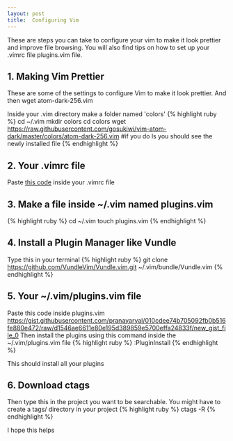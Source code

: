```yaml
---
layout: post
title:  Configuring Vim
---
```


These are steps you can take to configure your vim to make it look prettier and improve file browsing. You will also find tips on how to set up your .vimrc file plugins.vim file.

## 1. Making Vim Prettier
These are some of the settings to configure Vim to make it look prettier. And then wget atom-dark-256.vim

Inside your .vim directory make a folder named 'colors'
{% highlight ruby %}
cd ~/.vim
mkdir colors
cd colors
wget https://raw.githubusercontent.com/gosukiwi/vim-atom-dark/master/colors/atom-dark-256.vim
#if you do ls you should see the newly installed file
{% endhighlight %}


## 2. Your .vimrc file
Paste [this code](https://gist.githubusercontent.com/pranayaryal/95cd000b91c7b841cbf0b63d82f7f588/raw/577817f3222f976642bdac9da2812c9497640869/new_gist_file_0) inside your .vimrc file 

## 3. Make a file inside ~/.vim named plugins.vim
{% highlight ruby %}
cd ~/.vim
touch plugins.vim
{% endhighlight %}

## 4. Install a Plugin Manager like Vundle
Type this in your terminal
{% highlight ruby %}
git clone https://github.com/VundleVim/Vundle.vim.git ~/.vim/bundle/Vundle.vim
{% endhighlight %}


## 5. Your ~/.vim/plugins.vim file
Paste this code inside plugins.vim
https://gist.githubusercontent.com/pranayaryal/010cdee74b705092fb0b516fe880e472/raw/d1546ae6611e80e195d389859e5700effa24833f/new_gist_file_0
Then install the plugins using this command inside the ~/.vim/plugins.vim file
{% highlight ruby %}
:PluginInstall
{% endhighlight %}

This should install all your plugins

## 6. Download ctags
Then type this in the project you want to be searchable. You might have to create a tags/ directory in your project
{% highlight ruby %}
ctags -R
{% endhighlight %}

I hope this helps
